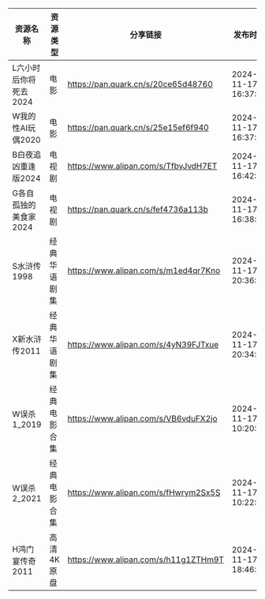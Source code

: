 | 资源名称          | 资源类型   | 分享链接                                 | 发布时间                |
| ------------- | ------ | ------------------------------------ | ------------------- |
| L六小时后你将死去2024 | 电影     | https://pan.quark.cn/s/20ce65d48760  | 2024-11-17 16:37:05 |
| W我的性AI玩偶2020  | 电影     | https://pan.quark.cn/s/25e15ef6f940  | 2024-11-17 16:37:36 |
| B白夜追凶重逢版2024  | 电视剧    | https://www.alipan.com/s/TfbyJvdH7ET | 2024-11-17 16:42:09 |
| G各自孤独的美食家2024 | 电视剧    | https://pan.quark.cn/s/fef4736a113b  | 2024-11-17 16:38:07 |
| S水浒传1998      | 经典华语剧集 | https://www.alipan.com/s/m1ed4qr7Kno | 2024-11-17 20:36:12 |
| X新水浒传2011     | 经典华语剧集 | https://www.alipan.com/s/4yN39FJTxue | 2024-11-17 20:34:11 |
| W误杀1_2019     | 经典电影合集 | https://www.alipan.com/s/VB6vduFX2jo | 2024-11-17 10:20:09 |
| W误杀2_2021     | 经典电影合集 | https://www.alipan.com/s/fHwrym2Sx5S | 2024-11-17 10:22:10 |
| H鸿门宴传奇2011    | 高清4K原盘 | https://www.alipan.com/s/h11g1ZTHm9T | 2024-11-17 18:46:07 |
